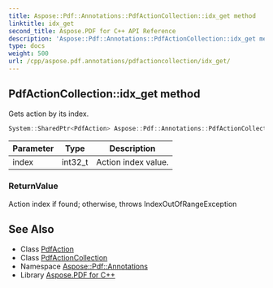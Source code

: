 ```yaml
---
title: Aspose::Pdf::Annotations::PdfActionCollection::idx_get method
linktitle: idx_get
second_title: Aspose.PDF for C++ API Reference
description: 'Aspose::Pdf::Annotations::PdfActionCollection::idx_get method. Gets action by its index in C++.'
type: docs
weight: 500
url: /cpp/aspose.pdf.annotations/pdfactioncollection/idx_get/
---
```

## PdfActionCollection::idx_get method


Gets action by its index.

```cpp
System::SharedPtr<PdfAction> Aspose::Pdf::Annotations::PdfActionCollection::idx_get(int32_t index)
```


| Parameter | Type | Description |
| --- | --- | --- |
| index | int32_t | Action index value. |

### ReturnValue

Action index if found; otherwise, throws IndexOutOfRangeException

## See Also

* Class [PdfAction](../../pdfaction/)
* Class [PdfActionCollection](../)
* Namespace [Aspose::Pdf::Annotations](../../)
* Library [Aspose.PDF for C++](../../../)
